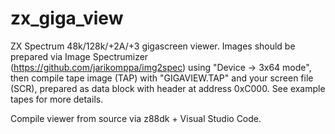 # zx_giga_view
ZX Spectrum 48k/128k/+2A/+3 gigascreen viewer. Images should be prepared via Image Spectrumizer (https://github.com/jarikomppa/img2spec) using "Device -> 3x64 mode", then compile tape image (TAP) with "GIGAVIEW.TAP" and your screen file (SCR), prepared as data block with header at address 0xC000. See example tapes for more details.

Compile viewer from source via z88dk + Visual Studio Code.
